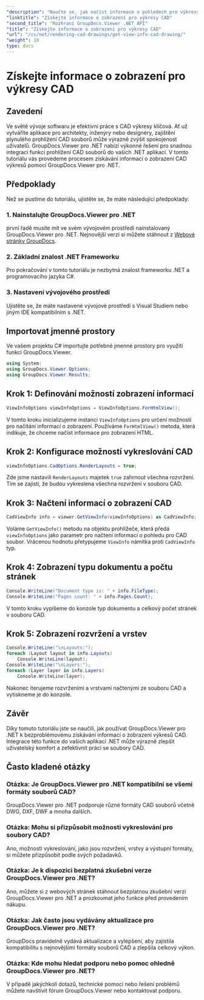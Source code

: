 ```yaml
---
"description": "Naučte se, jak načíst informace o pohledech pro výkresy CAD pomocí nástroje GroupDocs.Viewer pro .NET. Vylepšete své aplikace .NET pomocí bezproblémové práce se soubory CAD."
"linktitle": "Získejte informace o zobrazení pro výkresy CAD"
"second_title": "Rozhraní GroupDocs.Viewer .NET API"
"title": "Získejte informace o zobrazení pro výkresy CAD"
"url": "/cs/net/rendering-cad-drawings/get-view-info-cad-drawing/"
"weight": 10
type: docs
---
```

# Získejte informace o zobrazení pro výkresy CAD

## Zavedení
Ve světě vývoje softwaru je efektivní práce s CAD výkresy klíčová. Ať už vytváříte aplikace pro architekty, inženýry nebo designéry, zajištění plynulého prohlížení CAD souborů může výrazně zvýšit spokojenost uživatelů. GroupDocs.Viewer pro .NET nabízí výkonné řešení pro snadnou integraci funkcí prohlížení CAD souborů do vašich .NET aplikací. V tomto tutoriálu vás provedeme procesem získávání informací o zobrazení CAD výkresů pomocí GroupDocs.Viewer pro .NET.
## Předpoklady
Než se pustíme do tutoriálu, ujistěte se, že máte následující předpoklady:
### 1. Nainstalujte GroupDocs.Viewer pro .NET
první řadě musíte mít ve svém vývojovém prostředí nainstalovaný GroupDocs.Viewer pro .NET. Nejnovější verzi si můžete stáhnout z [Webové stránky GroupDocs](https://releases.groupdocs.com/viewer/net/).
### 2. Základní znalost .NET Frameworku
Pro pokračování v tomto tutoriálu je nezbytná znalost frameworku .NET a programovacího jazyka C#.
### 3. Nastavení vývojového prostředí
Ujistěte se, že máte nastavené vývojové prostředí s Visual Studiem nebo jiným IDE kompatibilním s .NET.

## Importovat jmenné prostory
Ve vašem projektu C# importujte potřebné jmenné prostory pro využití funkcí GroupDocs.Viewer.

```csharp
using System;
using GroupDocs.Viewer.Options;
using GroupDocs.Viewer.Results;
```

## Krok 1: Definování možností zobrazení informací
```csharp
ViewInfoOptions viewInfoOptions = ViewInfoOptions.ForHtmlView();
```
V tomto kroku inicializujeme instanci `ViewInfoOptions` pro určení možností pro načítání informací o zobrazení. Používáme `ForHtmlView()` metoda, která indikuje, že chceme načíst informace pro zobrazení HTML.
## Krok 2: Konfigurace možností vykreslování CAD
```csharp
viewInfoOptions.CadOptions.RenderLayouts = true;
```
Zde jsme nastavili `RenderLayouts` majetek `true` zahrnout všechna rozvržení. Tím se zajistí, že budou vykreslena všechna rozvržení v souboru CAD.
## Krok 3: Načtení informací o zobrazení CAD
```csharp
CadViewInfo info = viewer.GetViewInfo(viewInfoOptions) as CadViewInfo;
```
Voláme `GetViewInfo()` metodu na objektu prohlížeče, která předá `viewInfoOptions` jako parametr pro načtení informací o pohledu pro CAD soubor. Vrácenou hodnotu přetypujeme `ViewInfo` námitka proti `CadViewInfo` typ.
## Krok 4: Zobrazení typu dokumentu a počtu stránek
```csharp
Console.WriteLine("Document type is: " + info.FileType);
Console.WriteLine("Pages count: " + info.Pages.Count);
```
V tomto kroku vypíšeme do konzole typ dokumentu a celkový počet stránek v souboru CAD.
## Krok 5: Zobrazení rozvržení a vrstev
```csharp
Console.WriteLine("\nLayouts:");
foreach (Layout layout in info.Layouts)
    Console.WriteLine(layout);
Console.WriteLine("\nLayers:");
foreach (Layer layer in info.Layers)
    Console.WriteLine(layer);
```
Nakonec iterujeme rozvrženími a vrstvami načtenými ze souboru CAD a vytiskneme je do konzole.

## Závěr
Díky tomuto tutoriálu jste se naučili, jak používat GroupDocs.Viewer pro .NET k bezproblémovému získávání informací o zobrazení výkresů CAD. Integrace této funkce do vašich aplikací .NET může výrazně zlepšit uživatelský komfort a zefektivnit práci se soubory CAD.
## Často kladené otázky
### Otázka: Je GroupDocs.Viewer pro .NET kompatibilní se všemi formáty souborů CAD?
GroupDocs.Viewer pro .NET podporuje různé formáty CAD souborů včetně DWG, DXF, DWF a mnoha dalších.
### Otázka: Mohu si přizpůsobit možnosti vykreslování pro soubory CAD?
Ano, možnosti vykreslování, jako jsou rozvržení, vrstvy a výstupní formáty, si můžete přizpůsobit podle svých požadavků.
### Otázka: Je k dispozici bezplatná zkušební verze GroupDocs.Viewer pro .NET?
Ano, můžete si z webových stránek stáhnout bezplatnou zkušební verzi GroupDocs.Viewer pro .NET a prozkoumat jeho funkce před provedením nákupu.
### Otázka: Jak často jsou vydávány aktualizace pro GroupDocs.Viewer pro .NET?
GroupDocs pravidelně vydává aktualizace a vylepšení, aby zajistila kompatibilitu s nejnovějšími formáty souborů CAD a zlepšila celkový výkon.
### Otázka: Kde mohu hledat podporu nebo pomoc ohledně GroupDocs.Viewer pro .NET?
V případě jakýchkoli dotazů, technické pomoci nebo řešení problémů můžete navštívit fórum GroupDocs.Viewer nebo kontaktovat podporu.